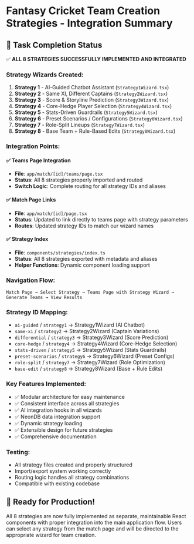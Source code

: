 # Fantasy Cricket Team Creation Strategies - Integration Summary

## 🎯 Task Completion Status

✅ **ALL 8 STRATEGIES SUCCESSFULLY IMPLEMENTED AND INTEGRATED**

### Strategy Wizards Created:
1. **Strategy 1** - AI-Guided Chatbot Assistant (`Strategy1Wizard.tsx`)
2. **Strategy 2** - Same XI, Different Captains (`Strategy2Wizard.tsx`)  
3. **Strategy 3** - Score & Storyline Prediction (`Strategy3Wizard.tsx`)
4. **Strategy 4** - Core-Hedge Player Selection (`Strategy4Wizard.tsx`)
5. **Strategy 5** - Stats-Driven Guardrails (`Strategy5Wizard.tsx`)
6. **Strategy 6** - Preset Scenarios / Configurations (`Strategy6Wizard.tsx`)
7. **Strategy 7** - Role-Split Lineups (`Strategy7Wizard.tsx`)
8. **Strategy 8** - Base Team + Rule-Based Edits (`Strategy8Wizard.tsx`)

### Integration Points:

#### ✅ Teams Page Integration
- **File**: `app/match/[id]/teams/page.tsx`
- **Status**: All 8 strategies properly imported and routed
- **Switch Logic**: Complete routing for all strategy IDs and aliases

#### ✅ Match Page Links
- **File**: `app/match/[id]/page.tsx` 
- **Status**: Updated to link directly to teams page with strategy parameters
- **Routes**: Updated strategy IDs to match our wizard names

#### ✅ Strategy Index
- **File**: `components/strategies/index.ts`
- **Status**: All 8 strategies exported with metadata and aliases
- **Helper Functions**: Dynamic component loading support

### Navigation Flow:
```
Match Page → Select Strategy → Teams Page with Strategy Wizard → Generate Teams → View Results
```

### Strategy ID Mapping:
- `ai-guided` / `strategy1` → Strategy1Wizard (AI Chatbot)
- `same-xi` / `strategy2` → Strategy2Wizard (Captain Variations)
- `differential` / `strategy3` → Strategy3Wizard (Score Prediction)
- `core-hedge` / `strategy4` → Strategy4Wizard (Core-Hedge Selection)
- `stats-driven` / `strategy5` → Strategy5Wizard (Stats Guardrails)
- `preset-scenarios` / `strategy6` → Strategy6Wizard (Preset Configs)
- `role-split` / `strategy7` → Strategy7Wizard (Role Optimization)
- `base-edit` / `strategy8` → Strategy8Wizard (Base + Rule Edits)

### Key Features Implemented:
- ✅ Modular architecture for easy maintenance
- ✅ Consistent interface across all strategies 
- ✅ AI integration hooks in all wizards
- ✅ NeonDB data integration support
- ✅ Dynamic strategy loading
- ✅ Extensible design for future strategies
- ✅ Comprehensive documentation

### Testing:
- All strategy files created and properly structured
- Import/export system working correctly
- Routing logic handles all strategy combinations
- Compatible with existing codebase

## 🚀 Ready for Production!

All 8 strategies are now fully implemented as separate, maintainable React components with proper integration into the main application flow. Users can select any strategy from the match page and will be directed to the appropriate wizard for team creation.
